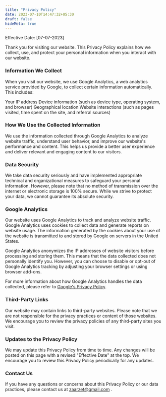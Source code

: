 ```yaml
---
title: "Privacy Policy"
date: 2023-07-10T14:47:32+05:30
draft: false
hideMeta: true
---
```



Effective Date: [07-07-2023]

Thank you for visiting our website. This Privacy Policy explains how we collect, use, and protect your personal information when you interact with our website.

### Information We Collect

When you visit our website, we use Google Analytics, a web analytics service provided by Google, to collect certain information automatically. This includes:

Your IP address
Device information (such as device type, operating system, and browser)
Geographical location
Website interactions (such as pages visited, time spent on the site, and referral sources)


### How We Use the Collected Information

We use the information collected through Google Analytics to analyze website traffic, understand user behavior, and improve our website's performance and content. This helps us provide a better user experience and deliver relevant and engaging content to our visitors.

### Data Security

We take data security seriously and have implemented appropriate technical and organizational measures to safeguard your personal information. However, please note that no method of transmission over the internet or electronic storage is 100% secure. While we strive to protect your data, we cannot guarantee its absolute security.

### Google Analytics

Our website uses Google Analytics to track and analyze website traffic. Google Analytics uses cookies to collect data and generate reports on website usage. The information generated by the cookies about your use of the website is transmitted to and stored by Google on servers in the United States.

Google Analytics anonymizes the IP addresses of website visitors before processing and storing them. This means that the data collected does not personally identify you. However, you can choose to disable or opt-out of Google Analytics tracking by adjusting your browser settings or using browser add-ons.

For more information about how Google Analytics handles the data collected, please refer to [Google's Privacy Policy](https://policies.google.com/privacy).

### Third-Party Links

Our website may contain links to third-party websites. Please note that we are not responsible for the privacy practices or content of those websites. We encourage you to review the privacy policies of any third-party sites you visit.

### Updates to the Privacy Policy

We may update this Privacy Policy from time to time. Any changes will be posted on this page with a revised "Effective Date" at the top. We encourage you to review this Privacy Policy periodically for any updates.

### Contact Us

If you have any questions or concerns about this Privacy Policy or our data practices, please contact us at zaarzet@gmail.com .
